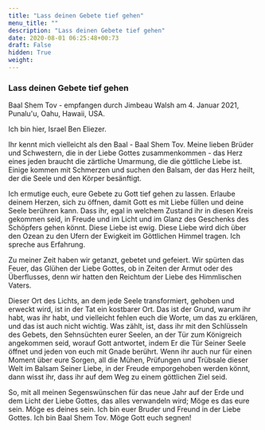```yaml
---
title: "Lass deinen Gebete tief gehen"
menu_title: ""
description: "Lass deinen Gebete tief gehen"
date: 2020-08-01 06:25:48+00:73
draft: False
hidden: True
weight:
---
```

### Lass deinen Gebete tief gehen

Baal Shem Tov - empfangen durch Jimbeau Walsh am 4. Januar 2021, Punalu'u, Oahu, Hawaii, USA.

Ich bin hier, Israel Ben Eliezer.

Ihr kennt mich vielleicht als den Baal - Baal Shem Tov. Meine lieben Brüder und Schwestern, die in der Liebe Gottes zusammenkommen - das Herz eines jeden braucht die zärtliche Umarmung, die die göttliche Liebe ist. Einige kommen mit Schmerzen und suchen den Balsam, der das Herz heilt, der die Seele und den Körper besänftigt.

Ich ermutige euch, eure Gebete zu Gott tief gehen zu lassen. Erlaube deinem Herzen, sich zu öffnen, damit Gott es mit Liebe füllen und deine Seele berühren kann. Dass ihr, egal in welchem Zustand ihr in diesen Kreis gekommen seid, in Freude und im Licht und im Glanz des Geschenks des Schöpfers gehen könnt. Diese Liebe ist ewig. Diese Liebe wird dich über den Ozean zu den Ufern der Ewigkeit im Göttlichen Himmel tragen. Ich spreche aus Erfahrung.

Zu meiner Zeit haben wir getanzt, gebetet und gefeiert. Wir spürten das Feuer, das Glühen der Liebe Gottes, ob in Zeiten der Armut oder des Überflusses, denn wir hatten den Reichtum der Liebe des Himmlischen Vaters.

Dieser Ort des Lichts, an dem jede Seele transformiert, gehoben und erweckt wird, ist in der Tat ein kostbarer Ort. Das ist der Grund, warum ihr habt, was ihr habt, und vielleicht fehlen euch die Worte, um das zu erklären, und das ist auch nicht wichtig. Was zählt, ist, dass ihr mit den Schlüsseln des Gebets, den Sehnsüchten eurer Seelen, an der Tür zum Königreich angekommen seid, worauf Gott antwortet, indem Er die Tür Seiner Seele öffnet und jeden von euch mit Gnade berührt. Wenn ihr auch nur für einen Moment über eure Sorgen, all die Mühen, Prüfungen und Trübsale dieser Welt im Balsam Seiner Liebe, in der Freude emporgehoben werden könnt, dann wisst ihr, dass ihr auf dem Weg zu einem göttlichen Ziel seid.

So, mit all meinen Segenswünschen für das neue Jahr auf der Erde und dem Licht der Liebe Gottes, das alles verwandeln wird; Möge es das eure sein. Möge es deines sein. Ich bin euer Bruder und Freund in der Liebe Gottes. Ich bin Baal Shem Tov. Möge Gott euch segnen!
